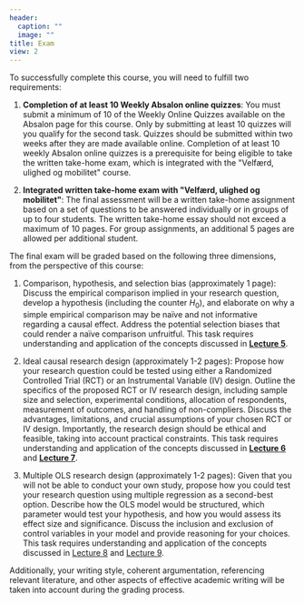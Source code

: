 ```yaml
---
header:
  caption: ""
  image: ""
title: Exam
view: 2
---
```


To successfully complete this course, you will need to fulfill two requirements:

1. **Completion of at least 10 Weekly Absalon online quizzes**: You must submit a minimum of 10 of the Weekly Online Quizzes available on the Absalon page for this course. Only by submitting at least 10 quizzes will you qualify for the second task. Quizzes should be submitted within two weeks after they are made available online. Completion of at least 10 weekly Absalon online quizzes is a prerequisite for being eligible to take the written take-home exam, which is integrated with the "Velfærd, ulighed og mobilitet" course.

2. **Integrated written take-home exam with "Velfærd, ulighed og mobilitet"**: The final assessment will be a written take-home assignment based on a set of questions to be answered individually or in groups of up to four students. The written take-home essay should not exceed a maximum of 10 pages. For group assignments, an additional 5 pages are allowed per additional student.

The final exam will be graded based on the following three dimensions, from the perspective of this course:

1. Comparison, hypothesis, and selection bias (approximately 1 page): Discuss the empirical comparison implied in your research question, develop a hypothesis (including the counter $H_{0}$), and elaborate on why a simple empirical comparison may be naïve and not informative regarding a causal effect. Address the potential selection biases that could render a naïve comparison unfruitful. This task requires understanding and application of the concepts discussed in [**Lecture 5**](/Lectures/5-Selection-bias/5-Selection-bias.html).

2. Ideal causal research design (approximately 1-2 pages): Propose how your research question could be tested using either a Randomized Controlled Trial (RCT) or an Instrumental Variable (IV) design. Outline the specifics of the proposed RCT or IV research design, including sample size and selection, experimental conditions, allocation of respondents, measurement of outcomes, and handling of non-compliers. Discuss the advantages, limitations, and crucial assumptions of your chosen RCT or IV design. Importantly, the research design should be ethical and feasible, taking into account practical constraints. This task requires understanding and application of the concepts discussed in [**Lecture 6**](/Lectures/6-RCT/6-RCT.html) and [**Lecture 7**](/Lectures/7-NatExp-IV1/7-NatExp-IV1.html).

3. Multiple OLS research design (approximately 1-2 pages): Given that you will not be able to conduct your own study, propose how you could test your research question using multiple regression as a second-best option. Describe how the OLS model would be structured, which parameter would test your hypothesis, and how you would assess its effect size and significance. Discuss the inclusion and exclusion of control variables in your model and provide reasoning for your choices. This task requires understanding and application of the concepts discussed in [Lecture 8](/Lectures/8-Multiple-OLS/8-Multiple-OLS.html) and [Lecture 9](/Lectures/9-Mult-OLS-in-practice1/9-Mult-OLS-in-practice.html).

Additionally, your writing style, coherent argumentation, referencing relevant literature, and other aspects of effective academic writing will be taken into account during the grading process.
